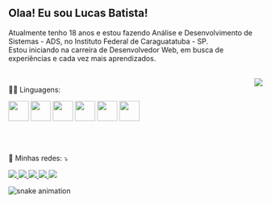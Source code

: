 ## Olaa! Eu sou Lucas Batista!
<p> 
  Atualmente tenho 18 anos e estou fazendo Análise e Desenvolvimento de Sistemas - ADS, no Instituto Federal de Caraguatatuba - SP.<br>
  Estou iniciando na carreira de Desenvolvedor Web, em busca de experiências e cada vez mais aprendizados.
</p>

<br>

<a href="https://github.com/lucasBatistaa">
  <img align="right" src="https://github-readme-stats.vercel.app/api/top-langs/?username=lucasBatistaa&theme=dark&hide_langs_below=1" />
</a>

<div>
  <p>👨‍💻 Linguagens: </p>
  
  <a href="https://github.com/lucasBatistaa"><img src="https://cdn.jsdelivr.net/gh/devicons/devicon/icons/javascript/javascript-original.svg" height="40px"/></a>
  <a href="https://github.com/lucasBatistaa"><img src="https://cdn.jsdelivr.net/gh/devicons/devicon/icons/html5/html5-original.svg" height="40px"/></a>
  <a href="https://github.com/lucasBatistaa"><img src="https://cdn.jsdelivr.net/gh/devicons/devicon/icons/css3/css3-original.svg" height="40px"/></a>
  <a href="https://github.com/lucasBatistaa"><img src="https://cdn.jsdelivr.net/gh/devicons/devicon/icons/python/python-original.svg" height="40px"/></a>
  <a href="https://github.com/lucasBatistaa"><img src="https://cdn.jsdelivr.net/gh/devicons/devicon/icons/react/react-original.svg" height="40px"/></a>
  <a href="https://github.com/lucasBatistaa"><img src="https://cdn.jsdelivr.net/gh/devicons/devicon/icons/c/c-original.svg" height="40px"/></a>
</div>

<br>
<br>

<div>
  <p align="left">
    💌 Minhas redes: ⤵️
  </p>

  <a href="#" target="_blank"> 
    <img src="https://img.shields.io/badge/website-000000?style=for-the-badge&logo=About.me&logoColor=white" target="_blank">
  </a>

  <a href="https://instagram.com/lucasbatista30_" target="_blank">
    <img src="https://img.shields.io/badge/Instagram-E4405F?style=for-the-badge&logo=instagram&logoColor=white&text-decoration=none" target="_blank">
  </a>

  <a href="https://www.linkedin.com/in/lucas-batista-tech/" target="_blank">
    <img src="https://img.shields.io/badge/LinkedIn-0077B5?style=for-the-badge&logo=linkedin&logoColor=white" target="_blank"> 
  </a>

  <a href="#" target="_blank">
    <img src="https://img.shields.io/badge/Gmail-D14836?style=for-the-badge&logo=gmail&logoColor=white" target="_blank">
  </a>

  <a href="#" target="_blank">
    <img src="https://img.shields.io/badge/Twitter-1DA1F2?style=for-the-badge&logo=twitter&logoColor=white" target="_blank">
  </a>

  ![snake animation](https://github.com/lucasBatistaa/lucasBatistaa/blob/output/github-contribution-grid-snake.svg)
</div>
